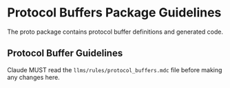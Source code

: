 # Protocol Buffers Package Guidelines

The proto package contains protocol buffer definitions and generated code.

## Protocol Buffer Guidelines
Claude MUST read the `llms/rules/protocol_buffers.mdc` file before making any changes here.